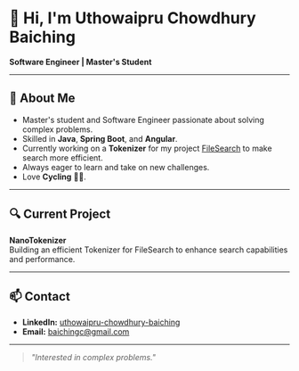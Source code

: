 # 👋 Hi, I'm Uthowaipru Chowdhury Baiching

**Software Engineer | Master's Student**

---

## 🚀 About Me

- Master's student and Software Engineer passionate about solving complex problems.
- Skilled in **Java**, **Spring Boot**, and **Angular**.
- Currently working on a **Tokenizer** for my project [FileSearch](https://github.com/baiching/FileSearch) to make search more efficient.
- Always eager to learn and take on new challenges.
- Love **Cycling** 🚴‍♂️.

---

## 🔍 Current Project

**NanoTokenizer**  
Building an efficient Tokenizer for FileSearch to enhance search capabilities and performance.

---

## 📫 Contact

- **LinkedIn:** [uthowaipru-chowdhury-baiching](https://www.linkedin.com/in/uthowaipru-chowdhury-baiching/)
- **Email:** baichingc@gmail.com

---

> _"Interested in complex problems."_

<!--
**baiching/baiching** is a ✨ _special_ ✨ repository because its `README.md` (this file) appears on your GitHub profile.

Here are some ideas to get you started:

- 🔭 I’m currently working on ...
- 🌱 I’m currently learning ...
- 👯 I’m looking to collaborate on ...
- 🤔 I’m looking for help with ...
- 💬 Ask me about ...
- 📫 How to reach me: ...
- 😄 Pronouns: ...
- ⚡ Fun fact: ...
-->
